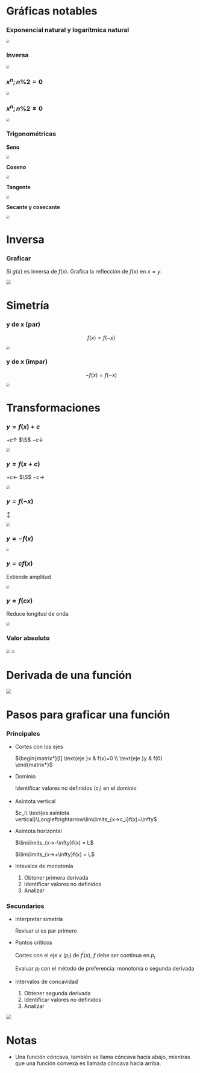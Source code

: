 # Gráficas notables

### Exponencial natural y logarítmica natural

<img src="./media/2023-11-21_11h50m26s Desmos Graphing Calculator.png" style="zoom: 50%;" />

### Inversa

<img src="./media/2023-11-21_11h57m56s Desmos Graphing Calculator.png" style="zoom: 50%;" />

### $x^n;n\%2=0$

<img src="./media/2023-11-21_12h01m25s Desmos Graphing Calculator.png" style="zoom: 50%;" />

### $x^n;n\%2\ne0$

<img src="./media/2023-11-21_12h07m55s Desmos Graphing Calculator.png" style="zoom: 50%;" />

### Trigonométricas

**Seno**

<img src="./media/2023-11-21_17h04m26s Desmos Graphing Calculator.png" style="zoom:50%;" />

**Coseno**

<img src="./media/2023-11-21_17h04m55s Desmos Graphing Calculator.png" style="zoom:50%;" />

**Tangente**

<img src="./media/2023-11-21_17h05m11s Desmos Graphing Calculator.png" style="zoom:50%;" />

**Secante y cosecante**

<img src="./media/2023-11-21_17h09m40s Desmos Graphing Calculator.png" style="zoom:50%;" />

# Inversa

### Graficar

Si $g(x)$ es inversa de $f(x)$. Grafica la reflección de $f(x)$ en $x=y$.

<img src="./media/2023-11-15_12h36m57s Desmos Graphing Calculator.png" style="zoom:75%;" />

# Simetría

### y de x (par)

$$
f(x)=f(-x)
$$

<img src="./media/2023-11-15_12h44m18s Desmos Graphing Calculator.png" style="zoom:55%;" />

### y de x (impar)

$$
-f(x)=f(-x)
$$

<img src="./media/2023-11-15_12h48m11s Desmos Graphing Calculator.png" style="zoom:55%;" />

# Transformaciones

### $y=f(x)+c$

$+c ↑$ $\S$ $-c ↓$

<img src="./media/2023-11-21_12h14m13s Desmos Graphing Calculator.png" style="zoom: 55%;" />

### $y=f(x+c)$

$+c ←$ $\S$ $-c →$

<img src="./media/2023-11-21_12h16m50s Desmos Graphing Calculator.png" style="zoom:55%;" />

### $y=f(-x)$

$\updownarrow$

<img src="./media/2023-11-21_12h23m58s Desmos Graphing Calculator.png" style="zoom:55%;" />

### $y=-f(x)$

<img src="./media/2023-11-21_16h33m01s Desmos Graphing Calculator.png" style="zoom:45%;" />

### $y=cf(x)$

Extiende amplitud

<img src="./media/2023-11-21_16h36m40s Desmos Graphing Calculator.png" style="zoom:50%;" />

### $y=f(cx)$

Reduce longitud de onda

<img src="./media/2023-11-21_16h39m44s Desmos Graphing Calculator.png" style="zoom:55%;" />

### Valor absoluto

<img src="./media/2023-11-21_16h51m30s Desmos Graphing Calculator.png" style="zoom:60%;" />

<img src="./media/2023-11-21_16h51m06s Desmos Graphing Calculator.png" style="zoom:50%;" />

# Derivada de una función

<img src="./media/2023-11-12_11h46m00s.png" style="zoom:80%;" />

# Pasos para graficar una función

### Principales

-   Cortes con los ejes

    $\begin{matrix*}[l] \text{eje }x & f(x)=0 \\ \text{eje }y & f(0) \end{matrix*}$

-   Dominio

    Identificar valores no definidos $(c_i)$ en el dominio

-   Asíntota vertical

    $c_i\ \text{es asíntota vertical}\Longleftrightarrow\lim\limits_{x→c_i}f(x)=\infty$

-   Asíntota horizontal

    $\lim\limits_{x→-\infty}f(x) = L$

    $\lim\limits_{x→+\infty}f(x) = L$

-   Intevalos de monotonía

    1.  Obtener primera derivada
    1.  Identificar valores no definidos
    1.  Analizar

### Secundarios

-   Interpretar simetría

    Revisar si es par primero

-   Puntos críticos

    Cortes con el eje $x$ ($p_i$) de $f^\prime(x)$, $f$ debe ser continua en $p_i$

    Evaluar $p_i$ con el método de preferencia: monotonía o segunda derivada

-   Intervalos de concavidad

    1.  Obtener segunda derivada
    1.  Identificar valores no definidos
    1.  Analizar

<img src="./media/2023-12-13_09h13m13s.png" style="zoom:80%;" />

# Notas

-   Una función cóncava, también se llama cóncava hacia abajo, mientras que una función convexa es llamada cóncava hacia arriba.

